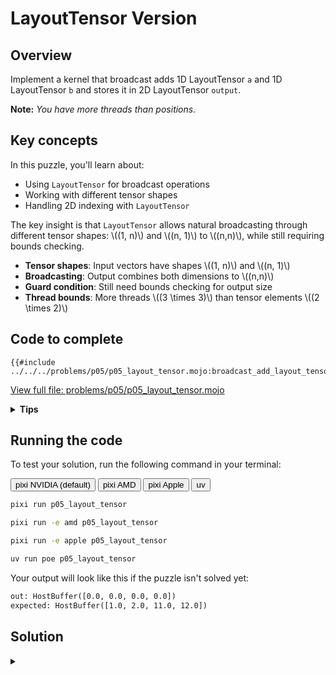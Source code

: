 # LayoutTensor Version

## Overview

Implement a kernel that broadcast adds 1D LayoutTensor `a` and 1D LayoutTensor `b` and stores it in 2D LayoutTensor `output`.

**Note:** _You have more threads than positions._

## Key concepts

In this puzzle, you'll learn about:

- Using `LayoutTensor` for broadcast operations
- Working with different tensor shapes
- Handling 2D indexing with `LayoutTensor`

The key insight is that `LayoutTensor` allows natural broadcasting through different tensor shapes: \\((1, n)\\) and \\((n, 1)\\) to \\((n,n)\\), while still requiring bounds checking.

- **Tensor shapes**: Input vectors have shapes \\((1, n)\\) and \\((n, 1)\\)
- **Broadcasting**: Output combines both dimensions to \\((n,n)\\)
- **Guard condition**: Still need bounds checking for output size
- **Thread bounds**: More threads \\((3 \times 3)\\) than tensor elements \\((2 \times 2)\\)

## Code to complete

```mojo
{{#include ../../../problems/p05/p05_layout_tensor.mojo:broadcast_add_layout_tensor}}
```

<a href="{{#include ../_includes/repo_url.md}}/blob/main/problems/p05/p05_layout_tensor.mojo" class="filename">View full file: problems/p05/p05_layout_tensor.mojo</a>

<details>
<summary><strong>Tips</strong></summary>

<div class="solution-tips">

1. Get 2D indices: `row = thread_idx.y`, `col = thread_idx.x`
2. Add guard: `if row < size and col < size`
3. Inside guard: think about how to broadcast values of `a` and `b` as LayoutTensors

</div>
</details>

## Running the code

To test your solution, run the following command in your terminal:

<div class="code-tabs" data-tab-group="package-manager">
  <div class="tab-buttons">
    <button class="tab-button">pixi NVIDIA (default)</button>
    <button class="tab-button">pixi AMD</button>
    <button class="tab-button">pixi Apple</button>
    <button class="tab-button">uv</button>
  </div>
  <div class="tab-content">

```bash
pixi run p05_layout_tensor
```

  </div>
  <div class="tab-content">

```bash
pixi run -e amd p05_layout_tensor
```

  </div>
  <div class="tab-content">

```bash
pixi run -e apple p05_layout_tensor
```

  </div>
  <div class="tab-content">

```bash
uv run poe p05_layout_tensor
```

  </div>
</div>

Your output will look like this if the puzzle isn't solved yet:

```txt
out: HostBuffer([0.0, 0.0, 0.0, 0.0])
expected: HostBuffer([1.0, 2.0, 11.0, 12.0])
```

## Solution

<details class="solution-details">
<summary></summary>

```mojo
{{#include ../../../solutions/p05/p05_layout_tensor.mojo:broadcast_add_layout_tensor_solution}}
```

<div class="solution-explanation">

This solution demonstrates key concepts of LayoutTensor broadcasting and GPU thread mapping:

1. **Thread to matrix mapping**

   - Uses `thread_idx.y` for row access and `thread_idx.x` for column access
   - Natural 2D indexing matches the output matrix structure
   - Excess threads (3×3 grid) are handled by bounds checking

2. **Broadcasting mechanics**
   - Input `a` has shape `(1,n)`: `a[0,col]` broadcasts across rows
   - Input `b` has shape `(n,1)`: `b[row,0]` broadcasts across columns
   - Output has shape `(n,n)`: Each element is sum of corresponding broadcasts

   ```txt
   [ a0 a1 ]  +  [ b0 ]  =  [ a0+b0  a1+b0 ]
                 [ b1 ]     [ a0+b1  a1+b1 ]
   ```

3. **Bounds Checking**
   - Guard condition `row < size and col < size` prevents out-of-bounds access
   - Handles both matrix bounds and excess threads efficiently
   - No need for separate checks for `a` and `b` due to broadcasting

This pattern forms the foundation for more complex tensor operations we'll explore in later puzzles.
</div>
</details>
